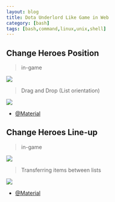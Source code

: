 ```yaml
---
layout: blog
title: Dota Underlord Like Game in Web
category: [bash]
tags: [bash,command,linux,unix,shell]
---
```

 
## Change Heroes Position

> in-game

![](https://cdn.glitch.me/c6d1f62b-a417-4dfc-b2a5-2d16f7bfc49c%2FScreen%20Shot%202021-11-12%20at%207.55.58%20PM.png)

> Drag and Drop (List orientation)

![](https://cdn.glitch.me/c6d1f62b-a417-4dfc-b2a5-2d16f7bfc49c%2FScreen%20Shot%202021-11-12%20at%207.57.04%20PM.png)

- [@Material](https://material.angular.io/cdk/categories)

## Change Heroes Line-up

> in-game

![](https://cdn.glitch.me/c6d1f62b-a417-4dfc-b2a5-2d16f7bfc49c%2FScreen%20Shot%202021-11-12%20at%208.03.38%20PM.png)

>  Transferring items between lists

![](https://cdn.glitch.me/c6d1f62b-a417-4dfc-b2a5-2d16f7bfc49c%2FScreen%20Shot%202021-11-12%20at%208.01.31%20PM.png)

- [@Material](https://material.angular.io/cdk/drag-drop/overview#transferring-items-between-lists)
